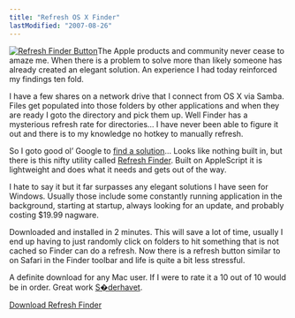 ```yaml
---
title: "Refresh OS X Finder"
lastModified: "2007-08-26"
---
```


[![Refresh Finder Button](/images/finder-refresh.png)](http://www.soderhavet.com/refresh/)The Apple products and community never cease to amaze me. When there is a problem to solve more than likely someone has already created an elegant solution. An experience I had today reinforced my findings ten fold.

I have a few shares on a network drive that I connect from OS X via Samba. Files get populated into those folders by other applications and when they are ready I goto the directory and pick them up. Well Finder has a mysterious refresh rate for directories… I have never been able to figure it out and there is to my knowledge no hotkey to manually refresh.

So I goto good ol’ Google to [find a solution](http://www.google.com/search?hl=en&client=firefox-a&rls=org.mozilla%3Aen-US%3Aofficial&hs=v7K&q=OS+X+refresh+finder+listing&btnG=Search)… Looks like nothing built in, but there is this nifty utility called [Refresh Finder](http://www.soderhavet.com/refresh/). Built on AppleScript it is lightweight and does what it needs and gets out of the way.

I hate to say it but it far surpasses any elegant solutions I have seen for Windows. Usually those include some constantly running application in the background, starting at startup, always looking for an update, and probably costing $19.99 nagware.

Downloaded and installed in 2 minutes. This will save a lot of time, usually I end up having to just randomly click on folders to hit something that is not cached so Finder can do a refresh. Now there is a refresh button similar to on Safari in the Finder toolbar and life is quite a bit less stressful.

A definite download for any Mac user. If I were to rate it a 10 out of 10 would be in order. Great work [S�derhavet](http://www.soderhavet.com/).

[Download Refresh Finder](http://www.soderhavet.com/refresh/)
